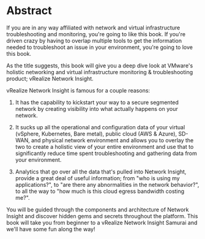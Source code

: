 # Abstract

If you are in any way affiliated with network and virtual infrastructure troubleshooting and monitoring, you're going to like this book. If you're driven crazy by having to overlap multiple tools to get the information needed to troubleshoot an issue in your environment, you're going to love this book.

As the title suggests, this book will give you a deep dive look at VMware's holistic networking and virtual infrastructure monitoring & troubleshooting product; vRealize Network Insight.

vRealize Network Insight is famous for a couple reasons:

1. It has the capability to kickstart your way to a secure segmented network by creating visibility into what actually happens on your network.

2. It sucks up all the operational and configuration data of your virtual (vSphere, Kubernetes, Bare metal), public cloud (AWS & Azure), SD-WAN, and physical network environment and allows you to overlay the two to create a holistic view of your entire environment and use that to significantly reduce time spent troubleshooting and gathering data from your environment.

3. Analytics that go over all the data that's pulled into Network Insight, provide a great deal of useful information; from "who is using my applications?", to "are there any abnormalities in the network behavior?", to all the way to "how much is this cloud egress bandwidth costing me?".

You will be guided through the components and architecture of Network Insight and discover hidden gems and secrets throughout the platform. This book will take you from beginner to a vRealize Network Insight Samurai and we'll have some fun along the way!
